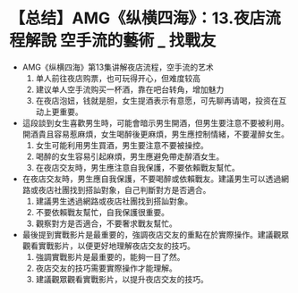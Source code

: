 # 【总结】AMG《纵横四海》：13.夜店流程解說  空手流的藝術 _ 找戰友

-   AMG《纵横四海》第13集讲解夜店流程，空手流的艺术
    1.  单人前往夜店购票，也可玩得开心，但难度较高
    2.  建议单人空手流购买一杯酒，靠在吧台转角，增加魅力
    3.  在夜店泡妞，钱就是胆，女生提酒表示有意愿，可先聊再请喝，投资在互动上更重要。
-   這段談到女生喜歡男生時，可能會暗示男生開酒，但男生要注意不要被利用。開酒貴且容易惹麻煩，女生喝醉後更麻煩，男生應控制情緒，不要灌醉女生。
    1.  女生可能利用男生買酒，男生要注意不要被操控。
    2.  喝醉的女生容易引起麻煩，男生應避免帶走醉酒女生。
    3.  在夜店交友時，男生應注意自我保護，不要依賴戰友幫忙。
-   在夜店交友時，男生應自我保護，不要喝醉或依賴戰友。建議男生可以透過網路或夜店社團找到搭訕對象，自己判斷對方是否適合。
    1.  建議男生透過網路或夜店社團找到搭訕對象。
    2.  不要依賴戰友幫忙，自我保護很重要。
    3.  觀察對方是否適合，不要奢求戰友幫忙。
-   最後提到實戰影片是最重要的，強調夜店交友的重點在於實際操作。建議觀眾觀看實戰影片，以便更好地理解夜店交友的技巧。
    1.  強調實戰影片是最重要的，能夠一目了然。
    2.  夜店交友的技巧需要實際操作才能理解。
    3.  建議觀眾觀看實戰影片，以提升夜店交友的技巧。